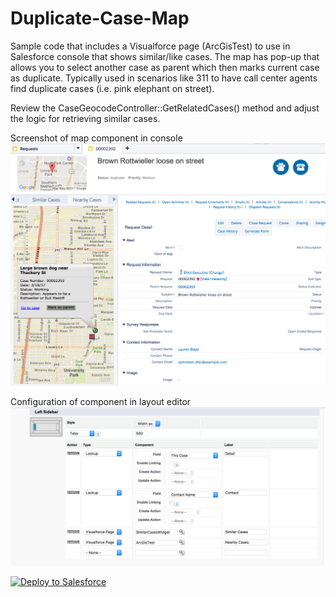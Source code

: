 # Duplicate-Case-Map

Sample code that includes a Visualforce page (ArcGisTest) to use in Salesforce console that shows similar/like cases. The map has pop-up that allows you to select another case as parent which then marks current case as duplicate. Typically used in scenarios like 311 to have call center agents find duplicate cases (i.e. pink elephant on street).

Review the CaseGeocodeController::GetRelatedCases() method and adjust the logic for retrieving similar cases.

Screenshot of map component in console
![alt text](https://github.com/thedges/Duplicate-Case-Map/blob/master/ScreenShot-Duplicate-Case.png "Sample Screenshot")

Configuration of component in layout editor
![alt text](https://github.com/thedges/Duplicate-Case-Map/blob/master/Screenshot-Console-Layout.png "Layout Editor Screenshot")

<a href="https://githubsfdeploy.herokuapp.com">
  <img alt="Deploy to Salesforce"
       src="https://raw.githubusercontent.com/afawcett/githubsfdeploy/master/deploy.png">
</a>
